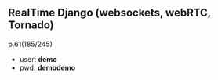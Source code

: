 ## RealTime Django (websockets, webRTC, Tornado) 

p.61(185/245)

- user: **demo**
- pwd: **demodemo**
